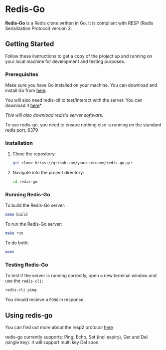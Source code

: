 # Redis-Go

**Redis-Go** is a Redis clone written in Go. It is compliant with RESP (Redis Serialization Protocol) version 2.

## Getting Started

Follow these instructions to get a copy of the project up and running on your local machine for development and testing purposes.

### Prerequisites

Make sure you have Go installed on your machine. You can download and install Go from [here](https://golang.org/dl/).

You will also need redis-cli to test/interact with the server. You can download it [here](https://redis.io/docs/latest/operate/oss_and_stack/install/install-redis/)*

*This will also download redis's server software.*

To use redis-go, you need to ensure nothing else is running on the standard redis port, 6379

### Installation

1. Clone the repository:

    ```sh
    git clone https://github.com/yourusername/redis-go.git
    ```

2. Navigate into the project directory:

    ```sh
    cd redis-go
    ```


### Running Redis-Go

To build the Redis-Go server:

```sh
make build
```

To run the Redis-Go server:

```sh
make run
```

To do both:

```sh
make
```

### Testing Redis-Go

To test if the server is running correctly, open a new terminal window and use the `redis-cli`:

```sh
redis-cli ping
```
You should recieve a `PONG` in response.

## Using redis-go
You can find out more about the resp2 protocol [here](https://redis.io/docs/latest/develop/reference/protocol-spec/)

redis-go currently supports: 
Ping, Echo, Set (incl expiry), Get and Del (single key). It will support multi key Del soon.
